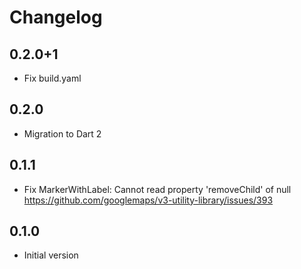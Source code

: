 # Changelog

## 0.2.0+1
 - Fix build.yaml

## 0.2.0
 - Migration to Dart 2

## 0.1.1

- Fix MarkerWithLabel: Cannot read property 'removeChild' of null
https://github.com/googlemaps/v3-utility-library/issues/393

## 0.1.0

- Initial version
